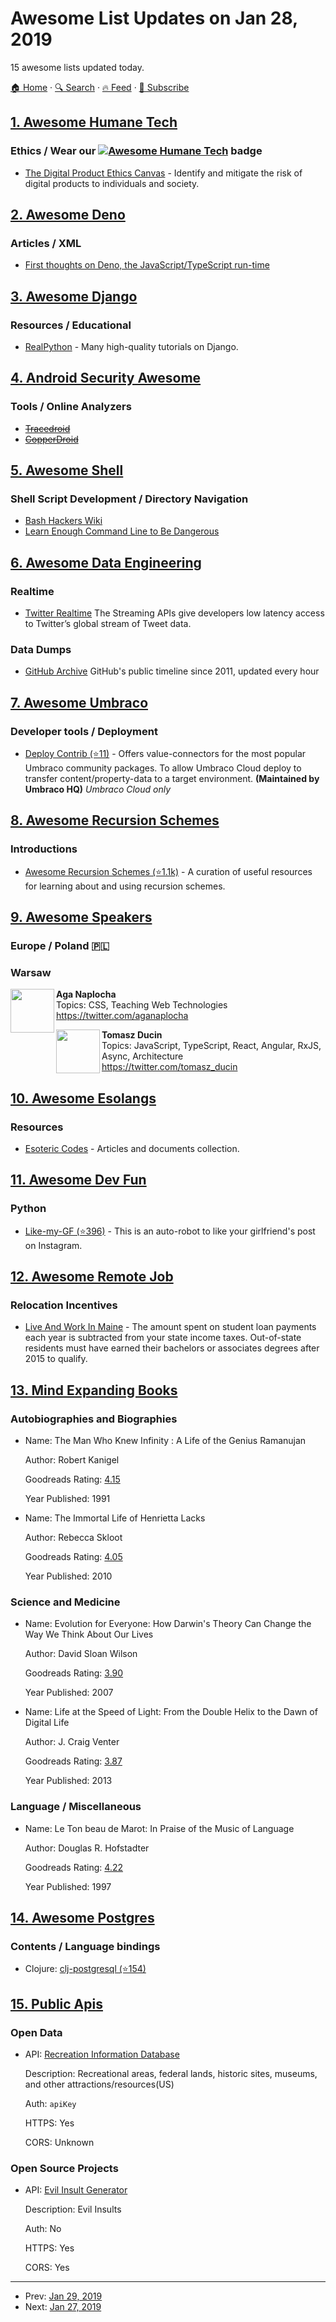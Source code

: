 # Awesome List Updates on Jan 28, 2019

15 awesome lists updated today.

[🏠 Home](/README.md) · [🔍 Search](https://test.trackawesomelist.com/search/) · [🔥 Feed](https://test.trackawesomelist.com/feed.xml) · [📮 Subscribe](https://trackawesomelist.us17.list-manage.com/subscribe?u=d2f0117aa829c83a63ec63c2f&id=36a103854c)



## [1. Awesome Humane Tech](/content/humanetech-community/awesome-humane-tech/README.md)

### Ethics / Wear our   [![Awesome Humane Tech](https://raw.githubusercontent.com/humanetech-community/awesome-humane-tech/main/humane-tech-badge.svg?sanitize=true)](https://github.com/humanetech-community/awesome-humane-tech)   badge

*   [The Digital Product Ethics Canvas](https://www.threebility.com/post/the-digital-product-ethics-canvas) - Identify and mitigate the risk of digital products to individuals and society.

## [2. Awesome Deno](/content/denolib/awesome-deno/README.md)

### Articles / XML

*   [First thoughts on Deno, the JavaScript/TypeScript run-time](https://43081j.com/2019/01/first-look-at-deno)

## [3. Awesome Django](/content/wsvincent/awesome-django/README.md)

### Resources / Educational

*   [RealPython](https://realpython.com/tutorials/django/) - Many high-quality tutorials on Django.

## [4. Android Security Awesome](/content/ashishb/android-security-awesome/README.md)

### Tools / Online Analyzers

*   ~~[Tracedroid](http://tracedroid.few.vu.nl/)~~
*   ~~[CopperDroid](http://copperdroid.isg.rhul.ac.uk/copperdroid/)~~

## [5. Awesome Shell](/content/alebcay/awesome-shell/README.md)

### Shell Script Development / Directory Navigation

*   [Bash Hackers Wiki](https://wiki.bash-hackers.org/)
*   [Learn Enough Command Line to Be Dangerous](https://www.learnenough.com/command-line-tutorial/basics)

## [6. Awesome Data Engineering](/content/igorbarinov/awesome-data-engineering/README.md)

### Realtime

*   [Twitter Realtime](https://developer.twitter.com/en/docs/tweets/filter-realtime/overview) The Streaming APIs give developers low latency access to Twitter’s global stream of Tweet data.

### Data Dumps

*   [GitHub Archive](https://www.gharchive.org/) GitHub's public timeline since 2011, updated every hour

## [7. Awesome Umbraco](/content/umbraco-community/awesome-umbraco/README.md)

### Developer tools / Deployment

*   [Deploy Contrib (⭐11)](https://github.com/umbraco/Umbraco.Deploy.Contrib) - Offers value-connectors for the most popular Umbraco community packages. To allow Umbraco Cloud deploy to transfer content/property-data to a target environment. **(Maintained by Umbraco HQ)** *Umbraco Cloud only*

## [8. Awesome Recursion Schemes](/content/passy/awesome-recursion-schemes/README.md)

### Introductions

*   [Awesome Recursion Schemes (⭐1.1k)](https://github.com/passy/awesome-recursion-schemes) - A curation of useful resources for learning about and using recursion schemes.

## [9. Awesome Speakers](/content/karlhorky/awesome-speakers/README.md)

### Europe / Poland 🇵🇱

### Warsaw

<img src="https://res.cloudinary.com/dsscw65fc/image/twitter_name/aganaplocha" height="70px" width="70px" align="left" alt="" />

**Aga Naplocha**\
Topics: CSS, Teaching Web Technologies\
<https://twitter.com/aganaplocha>

<img src="https://res.cloudinary.com/dsscw65fc/image/twitter_name/tomasz_ducin" height="70px" width="70px" align="left" alt="" />

**Tomasz Ducin**\
Topics: JavaScript, TypeScript, React, Angular, RxJS, Async, Architecture\
<https://twitter.com/tomasz_ducin>

## [10. Awesome Esolangs](/content/angrykoala/awesome-esolangs/README.md)

### Resources

*   [Esoteric Codes](https://esoteric.codes) - Articles and documents collection.

## [11. Awesome Dev Fun](/content/mislavcimpersak/awesome-dev-fun/README.md)

### Python

*   [Like-my-GF (⭐396)](https://github.com/cyandterry/Like-My-GF) - This is an auto-robot to like your girlfriend's post on Instagram.

## [12. Awesome Remote Job](/content/lukasz-madon/awesome-remote-job/README.md)

### Relocation Incentives

*   [Live And Work In Maine](https://www.liveandworkinmaine.com/opportunity-maine/) - The amount spent on student loan payments each year is subtracted from your state income taxes. Out-of-state residents must have earned their bachelors or associates degrees after 2015 to qualify.

## [13. Mind Expanding Books](/content/hackerkid/Mind-Expanding-Books/README.md)

### Autobiographies and Biographies

- Name: The Man Who Knew Infinity : A Life of the Genius Ramanujan

  Author: Robert Kanigel

  Goodreads Rating: [4.15](https://www.goodreads.com/book/show/106139.The_Man_Who_Knew_Infinity)

  Year Published: 1991


- Name: The Immortal Life of Henrietta Lacks

  Author: Rebecca Skloot

  Goodreads Rating: [4.05](https://www.goodreads.com/book/show/6493208-the-immortal-life-of-henrietta-lacks?ac=1\&from_search=true)

  Year Published: 2010



### Science and Medicine

- Name: Evolution for Everyone: How Darwin's Theory Can Change the Way We Think About Our Lives

  Author: David Sloan Wilson

  Goodreads Rating: [3.90](http://www.goodreads.com/book/show/159062.Evolution_for_Everyone)

  Year Published: 2007


- Name: Life at the Speed of Light: From the Double Helix to the Dawn of Digital Life

  Author: J. Craig Venter

  Goodreads Rating: [3.87](https://github.com/hackerkid/Mind-Expanding-Books/blob/master/README.md/www.goodreads.com/book/show/17674969-life-at-the-speed-of-light)

  Year Published: 2013



### Language / Miscellaneous

- Name: Le Ton beau de Marot: In Praise of the Music of Language

  Author: Douglas R. Hofstadter

  Goodreads Rating: [4.22](https://www.goodreads.com/book/show/248193.Le_Ton_beau_de_Marot)

  Year Published: 1997



## [14. Awesome Postgres](/content/dhamaniasad/awesome-postgres/README.md)

### Contents / Language bindings

*   Clojure: [clj-postgresql (⭐154)](https://github.com/remodoy/clj-postgresql)

## [15. Public Apis](/content/public-apis/public-apis/README.md)

### Open Data

- API: [Recreation Information Database](https://ridb.recreation.gov/)

  Description: Recreational areas, federal lands, historic sites, museums, and other attractions/resources(US)

  Auth: `apiKey`

  HTTPS: Yes

  CORS: Unknown



### Open Source Projects

- API: [Evil Insult Generator](https://evilinsult.com/api)

  Description: Evil Insults

  Auth: No

  HTTPS: Yes

  CORS: Yes



---

- Prev: [Jan 29, 2019](/content/2019/01/29/README.md)
- Next: [Jan 27, 2019](/content/2019/01/27/README.md)
